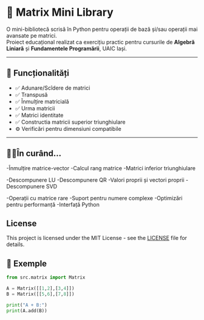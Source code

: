 # 🧮 Matrix Mini Library

O mini-bibliotecă scrisă în Python pentru operații de bază și/sau operații mai avansate pe matrici.  
Proiect educațional realizat ca exercițiu practic pentru cursurile de **Algebră Liniară** și **Fundamentele Programării**, UAIC Iași.

---

## 🚀 Funcționalități
- ✅ Adunare/Scîdere de matrici
- ✅ Transpusă
- ✅ Înmulțire matricială
- ✅ Urma matricii
- ✅ Matrici identitate
- ✅ Constructia matricii superior triunghiulare
- ⚙️ Verificări pentru dimensiuni compatibile

---

## 😶‍🌫️În curând...
-Înmulțire matrice-vector
-Calcul rang matrice
-Matrici inferior triunghiulare

-Descompunere LU
-Descompunere QR
-Valori proprii și vectori proprii
-Descompunere SVD

-Operații cu matrice rare
-Suport pentru numere complexe
-Optimizări pentru performanță
-Interfață Python

## License
This project is licensed under the MIT License - see the [LICENSE](LICENSE) file for details.

## 🧠 Exemple
```python
from src.matrix import Matrix

A = Matrix([[1,2],[3,4]])
B = Matrix([[5,6],[7,8]])

print("A + B:")
print(A.add(B))


